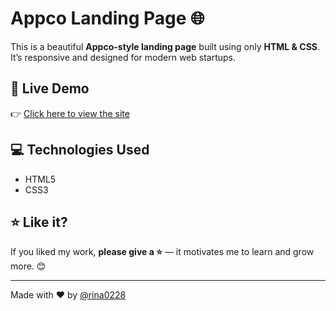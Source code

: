 # Appco Landing Page 🌐

This is a beautiful **Appco-style landing page** built using only **HTML & CSS**.  
It’s responsive and designed for modern web startups.

## 🔗 Live Demo
👉 [Click here to view the site](https://rina0228.github.io/Appoco-/)

## 💻 Technologies Used
- HTML5
- CSS3


## ⭐️ Like it?
If you liked my work, **please give a ⭐️** — it motivates me to learn and grow more. 😊

---

Made with ❤️ by [@rina0228](https://rina0228.github.io/Appoco-/)
